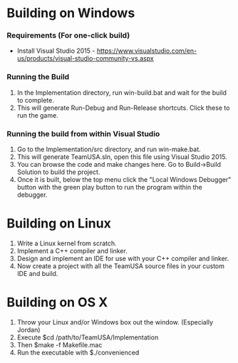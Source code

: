 # Building on Windows #

### Requirements (For one-click build) ###
* Install Visual Studio 2015 - https://www.visualstudio.com/en-us/products/visual-studio-community-vs.aspx


### Running the Build ###
1. In the Implementation directory, run win-build.bat and wait for the build to complete.
2. This will generate Run-Debug and Run-Release shortcuts. Click these to run the game.

### Running the build from within Visual Studio ###
1. Go to the Implementation/src directory, and run win-make.bat. 
2. This will generate TeamUSA.sln, open this file using Visual Studio 2015.
3. You can browse the code and make changes here. Go to Build->Build Solution to build the project. 
4. Once it is built, below the top menu click the "Local Windows Debugger" button with the green play button to run the program within the debugger.


# Building on Linux #
1. Write a Linux kernel from scratch.
2. Implement a C++ compiler and linker.
3. Design and implement an IDE for use with your C++ compiler and linker.
4. Now create a project with all the TeamUSA source files in your custom IDE and build.


# Building on OS X #
1. Throw your Linux and/or Windows box out the window. (Especially Jordan)
2. Execute $cd /path/to/TeamUSA/Implementation
3. Then $make -f Makefile.mac 
4. Run the executable with $./convenienced


